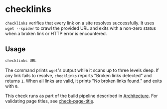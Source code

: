 # checklinks

`checklinks` verifies that every link on a site resolves successfully. It uses `wget --spider` to crawl the provided URL and exits with a non-zero status when a broken link or HTTP error is encountered.

## Usage

```bash
checklinks URL
```

The command prints `wget`'s output while it scans up to three levels deep. If any link fails to resolve, `checklinks` reports "Broken links detected" and returns `1`. When all links are valid, it prints "No broken links found." and exits with `0`.

This check runs as part of the build pipeline described in [Architecture](../reference/architecture.md). For validating page titles, see
[check-page-title](check-page-title.md).
